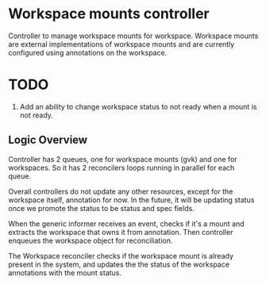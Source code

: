 # Workspace mounts controller

Controller to manage workspace mounts for workspace. Workspace mounts are
external implementations of workspace mounts and are currently configured using
annotations on the workspace.

# TODO

1. Add an ability to change workspace status to not ready when a mount is not ready.

## Logic Overview

Controller has 2 queues, one for workspace mounts (gvk) and one for workspaces.
So it has 2 reconcilers loops running in parallel for each queue.

Overall controllers do not update any other resources, except for the workspace itself, annotation for now.
In the future, it will be updating status once we promote the status to be status and spec fields.

When the generic informer receives an event, checks if it's a mount and extracts
the workspace that owns it from annotation. Then controller enqueues the workspace object for reconciliation.

The Workspace reconciler checks if the workspace mount is already present in the system, and updates the the status of the workspace annotations with the mount status.
